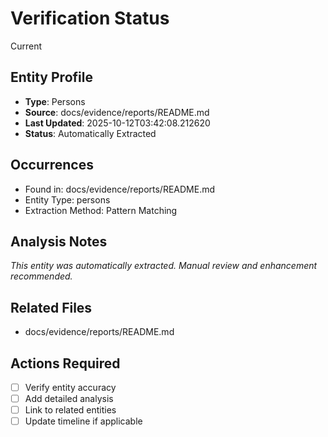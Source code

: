 # Verification Status
Current

## Entity Profile
- **Type**: Persons
- **Source**: docs/evidence/reports/README.md
- **Last Updated**: 2025-10-12T03:42:08.212620
- **Status**: Automatically Extracted

## Occurrences
- Found in: docs/evidence/reports/README.md
- Entity Type: persons
- Extraction Method: Pattern Matching

## Analysis Notes
*This entity was automatically extracted. Manual review and enhancement recommended.*

## Related Files
- docs/evidence/reports/README.md

## Actions Required
- [ ] Verify entity accuracy
- [ ] Add detailed analysis
- [ ] Link to related entities
- [ ] Update timeline if applicable
